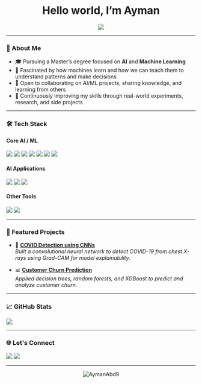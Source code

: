 <h1 align="center">Hello world, I’m Ayman</h1>

<p align="center">
  <img src="https://readme-typing-svg.herokuapp.com?font=Fira+Code&size=25&pause=1000&color=00FFB0&center=true&vCenter=true&width=435&lines=AI+Enthusiast;Deep+Learning+Explorer;Turning+Data+into+Decisions" />
</p>

---

### 🤖 About Me

- 🎓 Pursuing a Master’s degree focused on **AI** and **Machine Learning**  
- 🧠 Fascinated by how machines learn and how we can teach them to understand patterns and make decisions
- 💬 Open to collaborating on AI/ML projects, sharing knowledge, and learning from others  
- 🚀 Continuously improving my skills through real-world experiments, research, and side projects

---

### 🛠️ Tech Stack

#### Core AI / ML
<p align="left">
  <img src="https://img.shields.io/badge/Scikit--Learn-F7931E?style=for-the-badge&logo=scikit-learn&logoColor=white"/>
  <img src="https://img.shields.io/badge/TensorFlow-FF6F00?style=for-the-badge&logo=tensorflow&logoColor=white"/>
  <img src="https://img.shields.io/badge/Numpy-013243?style=for-the-badge&logo=numpy&logoColor=white"/>
  <img src="https://img.shields.io/badge/Pandas-150458?style=for-the-badge&logo=pandas&logoColor=white"/>
  <img src="https://img.shields.io/badge/Matplotlib-11557C?style=for-the-badge&logo=matplotlib&logoColor=white"/>
  <img src="https://img.shields.io/badge/Seaborn-00CED1?style=for-the-badge&logo=python&logoColor=white"/>
  <img src="https://img.shields.io/badge/OpenCV-5C3EE8?style=for-the-badge&logo=opencv&logoColor=white"/>
</p>

#### AI Applications
<p align="left">
  <img src="https://img.shields.io/badge/LangChain-000000?style=for-the-badge&logo=langchain&logoColor=white"/>
  <img src="https://img.shields.io/badge/Streamlit-FF4B4B?style=for-the-badge&logo=streamlit&logoColor=white"/>
  <img src="https://img.shields.io/badge/Tkinter-FF69B4?style=for-the-badge&logo=python&logoColor=white"/>
</p>

#### Other Tools
<p align="left">
  <img src="https://img.shields.io/badge/Flutter-02569B?style=for-the-badge&logo=flutter&logoColor=white"/>
  <img src="https://img.shields.io/badge/Dart-0175C2?style=for-the-badge&logo=dart&logoColor=white"/>
</p>

---

### 📌 Featured Projects

- 🔬 [**COVID Detection using CNNs**](https://github.com/AymanAbd9/chest-xray-covid-classification-gradcam)  
  *Built a convolutional neural network to detect COVID-19 from chest X-rays using Grad-CAM for model explainability.*

- 📊 [**Customer Churn Prediction**](https://github.com/AymanAbd9/Tree-Based-Models-for-Customer-Churn-Analysis)  
  *Applied decision trees, random forests, and XGBoost to predict and analyze customer churn.*

---

### 📈 GitHub Stats

<p align="left">
  <img src="https://github-readme-stats.vercel.app/api/top-langs/?username=AymanAbd9&layout=compact&theme=tokyonight" />
</p>

---

### 🌐 Let's Connect

<p align="left">
  <a href="https://www.linkedin.com/in/ayman-abd-60838a228/" target="_blank"><img src="https://img.shields.io/badge/LinkedIn-blue?style=flat&logo=linkedin&labelColor=blue"></a>
  <a href="mailto:aiman.abd789@gmail.com"><img src="https://img.shields.io/badge/Email-D14836?style=flat&logo=gmail&logoColor=white"></a>
</p>

---


<p align="center">
  <img src="https://komarev.com/ghpvc/?username=AymanAbd9&label=Profile+Views&color=0e75b6&style=flat" alt="AymanAbd9" />
</p>
